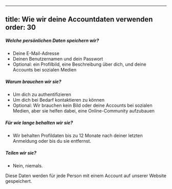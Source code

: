 ***

title: Wie wir deine Accountdaten verwenden
order: 30
---------

##### Welche persönlichen Daten speichern wir?

*   Deine E-Mail-Adresse
*   Deinen Benutzernamen und dein Passwort
*   Optional: ein Profilbild, eine Beschreibung über dich, und deine Accounts bei sozialen Medien

##### Warum brauchen wir sie?

*   Um dich zu authentifizieren
*   Um dich bei Bedarf kontaktieren zu können
*   Optional: Wir brauchen kein Bild oder deine Accounts bei sozialen Medien, aber sie helfen dabei, eine Online-Community aufzubauen

##### Für wie lange behalten wir sie?

*   Wir behalten Profildaten bis zu 12 Monate nach deiner letzten Anmeldung oder bis du sie entfernst.

##### Teilen wir sie?

*   Nein, niemals.

<Note>
Diese Daten werden für jede Person mit einem Account auf unserer Website gespeichert.
</Note>
